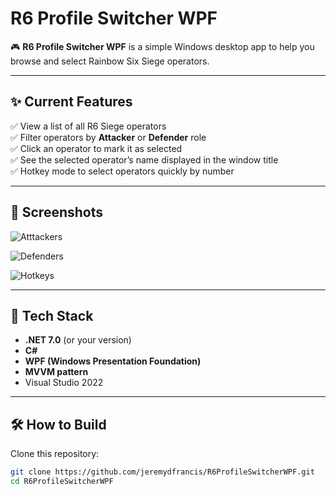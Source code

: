 # R6 Profile Switcher WPF

🎮 **R6 Profile Switcher WPF** is a simple Windows desktop app to help you browse and select Rainbow Six Siege operators.

---

## ✨ Current Features

✅ View a list of all R6 Siege operators  
✅ Filter operators by **Attacker** or **Defender** role  
✅ Click an operator to mark it as selected  
✅ See the selected operator’s name displayed in the window title  
✅ Hotkey mode to select operators quickly by number

---

## 📸 Screenshots


![Atttackers](https://github.com/user-attachments/assets/1d455095-6c03-4c01-bd3c-641f762dc124)

![Defenders](https://github.com/user-attachments/assets/1da236c3-10fa-4952-82ed-d6ddbe27437d)

![Hotkeys](https://github.com/user-attachments/assets/a7dd2267-0278-445a-b75a-a9654c99c6df)

---


## 🚀 Tech Stack

- **.NET 7.0** (or your version)
- **C#**
- **WPF (Windows Presentation Foundation)**
- **MVVM pattern**
- Visual Studio 2022

---

## 🛠 How to Build

Clone this repository:

```bash
git clone https://github.com/jeremydfrancis/R6ProfileSwitcherWPF.git
cd R6ProfileSwitcherWPF
```
